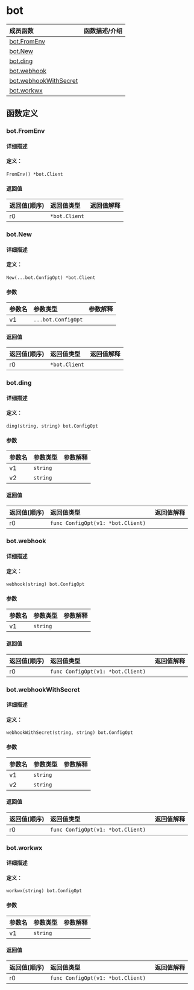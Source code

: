 # bot


|成员函数|函数描述/介绍|
|:------|:--------|
 | [bot.FromEnv](#botfromenv) |  |
 | [bot.New](#botnew) |  |
 | [bot.ding](#botding) |  |
 | [bot.webhook](#botwebhook) |  |
 | [bot.webhookWithSecret](#botwebhookwithsecret) |  |
 | [bot.workwx](#botworkwx) |  |




 



## 函数定义

### bot.FromEnv



#### 详细描述



#### 定义：

`FromEnv() *bot.Client`

 


#### 返回值

|返回值(顺序)|返回值类型|返回值解释|
|:-----------|:---------- |:-----------|
| r0 | `*bot.Client` |   |


 
### bot.New



#### 详细描述



#### 定义：

`New(...bot.ConfigOpt) *bot.Client`


#### 参数

|参数名|参数类型|参数解释|
|:-----------|:---------- |:-----------|
| v1 | `...bot.ConfigOpt` |   |





#### 返回值

|返回值(顺序)|返回值类型|返回值解释|
|:-----------|:---------- |:-----------|
| r0 | `*bot.Client` |   |


 
### bot.ding



#### 详细描述



#### 定义：

`ding(string, string) bot.ConfigOpt`


#### 参数

|参数名|参数类型|参数解释|
|:-----------|:---------- |:-----------|
| v1 | `string` |   |
| v2 | `string` |   |





#### 返回值

|返回值(顺序)|返回值类型|返回值解释|
|:-----------|:---------- |:-----------|
| r0 | `func ConfigOpt(v1: *bot.Client) ` |   |


 
### bot.webhook



#### 详细描述



#### 定义：

`webhook(string) bot.ConfigOpt`


#### 参数

|参数名|参数类型|参数解释|
|:-----------|:---------- |:-----------|
| v1 | `string` |   |





#### 返回值

|返回值(顺序)|返回值类型|返回值解释|
|:-----------|:---------- |:-----------|
| r0 | `func ConfigOpt(v1: *bot.Client) ` |   |


 
### bot.webhookWithSecret



#### 详细描述



#### 定义：

`webhookWithSecret(string, string) bot.ConfigOpt`


#### 参数

|参数名|参数类型|参数解释|
|:-----------|:---------- |:-----------|
| v1 | `string` |   |
| v2 | `string` |   |





#### 返回值

|返回值(顺序)|返回值类型|返回值解释|
|:-----------|:---------- |:-----------|
| r0 | `func ConfigOpt(v1: *bot.Client) ` |   |


 
### bot.workwx



#### 详细描述



#### 定义：

`workwx(string) bot.ConfigOpt`


#### 参数

|参数名|参数类型|参数解释|
|:-----------|:---------- |:-----------|
| v1 | `string` |   |





#### 返回值

|返回值(顺序)|返回值类型|返回值解释|
|:-----------|:---------- |:-----------|
| r0 | `func ConfigOpt(v1: *bot.Client) ` |   |


 


